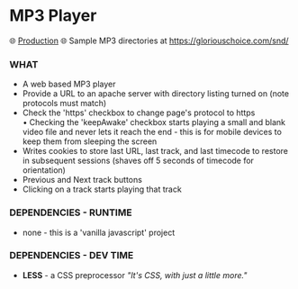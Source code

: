 # MP3 Player
🌐  [Production](https://appcloud9.com/mp3/) 
🌐  Sample MP3 directories at https://gloriouschoice.com/snd/

### WHAT
* A web based MP3 player
* Provide a URL to an apache server with directory listing turned on (note protocols must match)
* Check the 'https' checkbox to change page's protocol to https
• Checking the 'keepAwake' checkbox starts playing a small and blank video file and never lets it reach the end - this is for mobile devices to keep them from sleeping the screen
* Writes cookies to store last URL, last track, and last timecode to restore in subsequent sessions (shaves off 5 seconds of timecode for orientation)
* Previous and Next track buttons
* Clicking on a track starts playing that track

### DEPENDENCIES - RUNTIME
* none - this is a 'vanilla javascript' project

### DEPENDENCIES - DEV TIME
* **LESS** - a CSS preprocessor *"It's CSS, with just a little more."*
